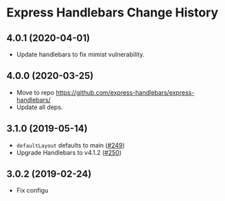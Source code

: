 Express Handlebars Change History
=================================

4.0.1 (2020-04-01)
------------------

* Update handlebars to fix mimist vulnerability.

4.0.0 (2020-03-25)
------------------

* Move to repo https://github.com/express-handlebars/express-handlebars/
* Update all deps.

3.1.0 (2019-05-14)
------------------

* `defaultLayout` defaults to main ([#249][])
* Upgrade Handlebars to v4.1.2 ([#250][])

[#249]: https://github.com/ericf/express-handlebars/issues/249
[#250]: https://github.com/ericf/express-handlebars/issues/250

3.0.2 (2019-02-24)
------------------

* Fix configu